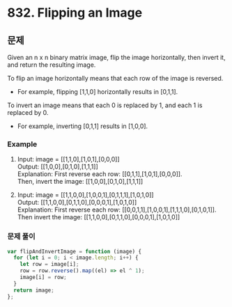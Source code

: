 # 832. Flipping an Image

## 문제

Given an n x n binary matrix image, flip the image horizontally, then invert it, and return the resulting image.

To flip an image horizontally means that each row of the image is reversed.

- For example, flipping [1,1,0] horizontally results in [0,1,1].

To invert an image means that each 0 is replaced by 1, and each 1 is replaced by 0.

- For example, inverting [0,1,1] results in [1,0,0].

### Example

1. Input: image = [[1,1,0],[1,0,1],[0,0,0]]  
   Output: [[1,0,0],[0,1,0],[1,1,1]]  
   Explanation: First reverse each row: [[0,1,1],[1,0,1],[0,0,0]].  
   Then, invert the image: [[1,0,0],[0,1,0],[1,1,1]]

2. Input: image = [[1,1,0,0],[1,0,0,1],[0,1,1,1],[1,0,1,0]]  
   Output: [[1,1,0,0],[0,1,1,0],[0,0,0,1],[1,0,1,0]]  
   Explanation: First reverse each row: [[0,0,1,1],[1,0,0,1],[1,1,1,0],[0,1,0,1]].  
   Then invert the image: [[1,1,0,0],[0,1,1,0],[0,0,0,1],[1,0,1,0]]

### 문제 풀이

```js
var flipAndInvertImage = function (image) {
  for (let i = 0; i < image.length; i++) {
    let row = image[i];
    row = row.reverse().map((el) => el ^ 1);
    image[i] = row;
  }
  return image;
};
```
